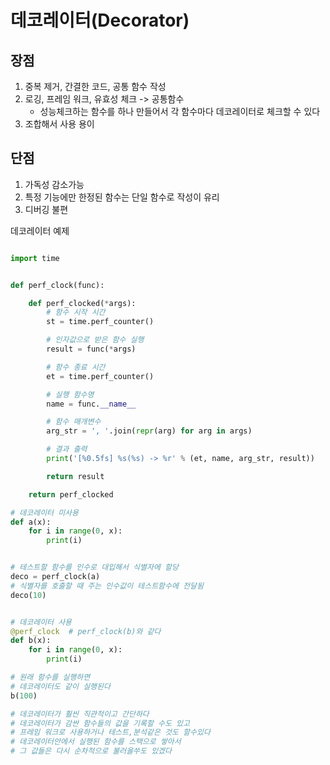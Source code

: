 # 데코레이터(Decorator)
## 장점
1. 중복 제거, 간결한 코드, 공통 함수 작성
2. 로깅, 프레임 워크, 유효성 체크 -> 공통함수
    - 성능체크하는 함수를 하나 만들어서 각 함수마다 데코레이터로 체크할 수 있다
3. 조합해서 사용 용이

## 단점
1. 가독성 감소가능
2. 특정 기능에만 한정된 함수는 단일 함수로 작성이 유리
3. 디버깅 불편

데코레이터 예제
```py

import time


def perf_clock(func):

    def perf_clocked(*args):
        # 함수 시작 시간
        st = time.perf_counter()

        # 인자값으로 받은 함수 실행
        result = func(*args)

        # 함수 종료 시간
        et = time.perf_counter()

        # 실행 함수명
        name = func.__name__

        # 함수 매개변수
        arg_str = ', '.join(repr(arg) for arg in args)

        # 결과 출력
        print('[%0.5fs] %s(%s) -> %r' % (et, name, arg_str, result))

        return result

    return perf_clocked

# 데코레이터 미사용
def a(x):
    for i in range(0, x):
        print(i)


# 테스트할 함수를 인수로 대입해서 식별자에 할당
deco = perf_clock(a)
# 식별자를 호출할 때 주는 인수값이 테스트함수에 전달됨
deco(10)


# 데코레이터 사용
@perf_clock  # perf_clock(b)와 같다
def b(x):
    for i in range(0, x):
        print(i)

# 원래 함수를 실행하면 
# 데코레이터도 같이 실행된다
b(100)

# 데코레이터가 훨씬 직관적이고 간단하다
# 데코레이터가 감싼 함수들의 값을 기록할 수도 있고
# 프레임 워크로 사용하거나 테스트,분석같은 것도 할수있다
# 데코레이터안에서 실행된 함수를 스택으로 쌓아서 
# 그 값들은 다시 순차적으로 불러올쑤도 있겠다
```